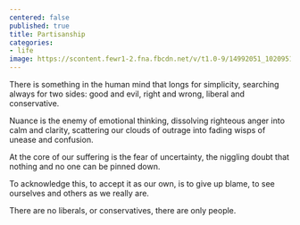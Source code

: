 ```yaml
---
centered: false
published: true
title: Partisanship
categories:
- life
image: https://scontent.fewr1-2.fna.fbcdn.net/v/t1.0-9/14992051_10209516675366115_545883609890515864_n.jpg?oh=ab4f149a2f6c6b71d0ad5179dea8dddd&oe=58C71912
---
```

There is something in the human mind
that longs for simplicity,
searching always 
for two sides:
good and evil,
right and wrong,
liberal and conservative.

Nuance is the enemy 
of emotional thinking,
dissolving righteous anger
into calm and clarity,
scattering our clouds of outrage
into fading wisps 
of unease and confusion.

At the core of our suffering
is the fear of uncertainty,
the niggling doubt
that nothing
and no one
can be pinned down.

To acknowledge this,
to accept it as our own,
is to give up blame,
to see ourselves and others
as we really are.

There are no liberals,
or conservatives,
there are only people.

